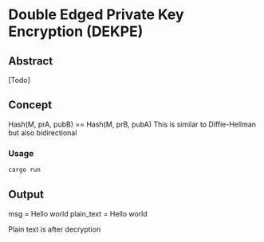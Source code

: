 # Double Edged Private Key Encryption (DEKPE)

## Abstract
[Todo]

## Concept
Hash(M, prA, pubB) == Hash(M, prB, pubA)
This is similar to Diffie-Hellman but also bidirectional

### Usage
```rs
cargo run
```

## Output
msg = Hello world
plain_text = Hello world 

Plain text is after decryption
